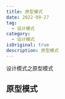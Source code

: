 ```yaml
---
title: 原型模式
date: 2022-09-27
tag:
  - 设计模式
category:
  - 设计模式
isOriginal: true
description: 原型模式
---
```


设计模式之原型模式
<!-- more -->

## 原型模式